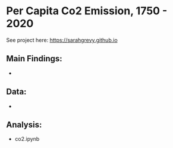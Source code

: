 # Per Capita Co2 Emission, 1750 - 2020 


See project here: https://sarahgrevy.github.io

## Main Findings:
-

## Data:
-

## Analysis:
- co2.ipynb


